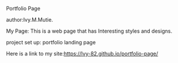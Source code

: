 Portfolio Page

author:Ivy.M.Mutie.

My Page: This is a web page that has Interesting styles and designs.

project set up: portfolio landing page 

Here is a link to my site:https://Ivy-82.github.io/portfolio-page/
